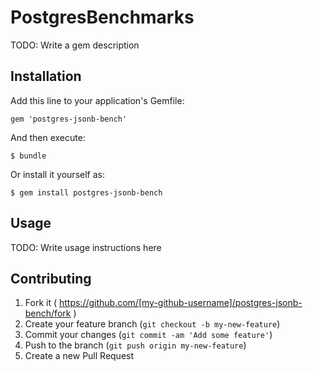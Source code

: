 # PostgresBenchmarks

TODO: Write a gem description

## Installation

Add this line to your application's Gemfile:

    gem 'postgres-jsonb-bench'

And then execute:

    $ bundle

Or install it yourself as:

    $ gem install postgres-jsonb-bench

## Usage

TODO: Write usage instructions here

## Contributing

1. Fork it ( https://github.com/[my-github-username]/postgres-jsonb-bench/fork )
2. Create your feature branch (`git checkout -b my-new-feature`)
3. Commit your changes (`git commit -am 'Add some feature'`)
4. Push to the branch (`git push origin my-new-feature`)
5. Create a new Pull Request
